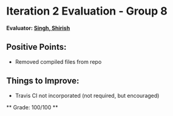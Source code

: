 # Iteration 2 Evaluation - Group 8

**Evaluator: [Singh, Shirish](mailto:shirish@jhu.edu)**


## Positive Points:

* Removed compiled files from repo

## Things to Improve:

* Travis CI not incorporated (not required, but encouraged)

** Grade: 100/100 **
